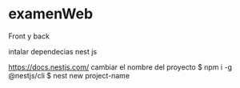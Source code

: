 # examenWeb
Front y back

intalar dependecias nest js

https://docs.nestjs.com/
cambiar el nombre del proyecto
$ npm i -g @nestjs/cli
$ nest new project-name 

